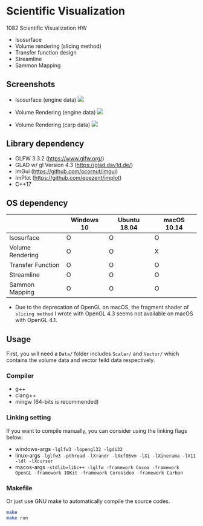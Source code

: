 # Scientific Visualization

1082 Scientific Visualization HW
* Isosurface
* Volume rendering (slicing method)
* Transfer function design
* Streamline
* Sammon Mapping

## Screenshots

* Isosurface (engine data)
![](https://i.imgur.com/mWxCOit.png)

* Volume Rendering (engine data)
![](https://i.imgur.com/9Kjgnqc.png)

* Volume Rendering (carp data)
![](https://i.imgur.com/RnxZmte.png)

## Library dependency

* GLFW 3.3.2 (https://www.glfw.org/)
* GLAD w/ gl Version 4.3 (https://glad.dav1d.de/)
* ImGui (https://github.com/ocornut/imgui)
* ImPlot (https://github.com/epezent/implot)
* C++17 

## OS dependency

|  | Windows 10 | Ubuntu 18.04 | macOS 10.14 |
| -------- | -------- | -------- | --- |
| Isosurface | O | O | O |
| Volume Rendering | O | O | X |
| Transfer Function | O | O | O |
| Streamline | O | O | O |
| Sammon Mapping | O | O | O |

* Due to the deprecation of OpenGL on macOS, the fragment shader of `slicing method` I wrote with OpenGL 4.3 seems not available on macOS with OpenGL 4.1.

## Usage

First, you will need a `Data/` folder includes `Scalar/` and `Vector/` which contains the volume data and vector feild data respectively.

### Compiler

* g++
* clang++
* mingw (64-bits is recommended)

### Linking setting

If you want to compile manually, you can consider using the linking flags below:

* windows-args `-lglfw3 -lopengl32 -lgdi32`
* linux-args `-lglfw3 -pthread -lXrandr -lXxf86vm -lXi -lXinerama -lX11 -ldl -lXcursor`
* macos-args `-stdlib=libc++ -lglfw -framework Cocoa -framework OpenGL -framework IOKit -framework CoreVideo -framework Carbon`

### Makefile

Or just use GNU make to automatically compile the source codes.

```bash
make
make run
```